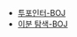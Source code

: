 - [투포인터-BOJ](https://www.acmicpc.net/problemset?sort=ac_desc&algo=80)
- [이분 탐색-BOJ](https://www.acmicpc.net/problemset?sort=ac_desc&algo=12)
